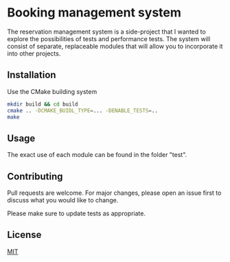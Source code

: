 # Booking management system 

The reservation management system is a side-project that I wanted to explore the possibilities of tests and performance tests. 
The system will consist of separate, replaceable modules that will allow you to incorporate it into other projects. 

## Installation

Use the CMake building system

```bash
mkdir build && cd build
cmake .. -DCMAKE_BUIDL_TYPE=... -DENABLE_TESTS=..
make
```

## Usage

The exact use of each module can be found in the folder "test".

## Contributing
Pull requests are welcome. For major changes, please open an issue first to discuss what you would like to change.

Please make sure to update tests as appropriate.

## License
[MIT](https://choosealicense.com/licenses/mit/)
